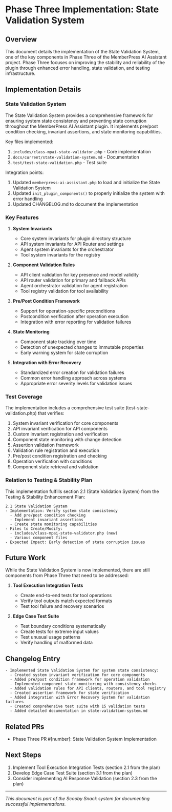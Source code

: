 # Phase Three Implementation: State Validation System

## Overview

This document details the implementation of the State Validation System, one of the key components in Phase Three of the MemberPress AI Assistant project. Phase Three focuses on improving the stability and reliability of the plugin through enhanced error handling, state validation, and testing infrastructure.

## Implementation Details

### State Validation System

The State Validation System provides a comprehensive framework for ensuring system state consistency and preventing state corruption throughout the MemberPress AI Assistant plugin. It implements pre/post condition checking, invariant assertions, and state monitoring capabilities.

Key files implemented:

1. `includes/class-mpai-state-validator.php` - Core implementation
2. `docs/current/state-validation-system.md` - Documentation
3. `test/test-state-validation.php` - Test suite

Integration points:

1. Updated `memberpress-ai-assistant.php` to load and initialize the State Validation System
2. Updated `init_plugin_components()` to properly initialize the system with error handling
3. Updated CHANGELOG.md to document the implementation

### Key Features

1. **System Invariants**
   - Core system invariants for plugin directory structure
   - API system invariants for API Router and settings
   - Agent system invariants for the orchestrator
   - Tool system invariants for the registry

2. **Component Validation Rules**
   - API client validation for key presence and model validity
   - API router validation for primary and fallback APIs
   - Agent orchestrator validation for agent registration
   - Tool registry validation for tool availability

3. **Pre/Post Condition Framework**
   - Support for operation-specific preconditions
   - Postcondition verification after operation execution
   - Integration with error reporting for validation failures

4. **State Monitoring**
   - Component state tracking over time
   - Detection of unexpected changes to immutable properties
   - Early warning system for state corruption

5. **Integration with Error Recovery**
   - Standardized error creation for validation failures
   - Common error handling approach across systems
   - Appropriate error severity levels for validation issues

### Test Coverage

The implementation includes a comprehensive test suite (test-state-validation.php) that verifies:

1. System invariant verification for core components
2. API invariant verification for API components
3. Custom invariant registration and verification
4. Component state monitoring with change detection
5. Assertion validation framework
6. Validation rule registration and execution
7. Pre/post condition registration and checking
8. Operation verification with conditions
9. Component state retrieval and validation

### Relation to Testing & Stability Plan

This implementation fulfills section 2.1 (State Validation System) from the Testing & Stability Enhancement Plan:

```
2.1 State Validation System
- Implementation: Verify system state consistency
  - Add pre/post condition checking
  - Implement invariant assertions
  - Create state monitoring capabilities
- Files to Create/Modify:
  - includes/class-mpai-state-validator.php (new)
  - Various component files
- Expected Impact: Early detection of state corruption issues
```

## Future Work

While the State Validation System is now implemented, there are still components from Phase Three that need to be addressed:

1. **Tool Execution Integration Tests**
   - Create end-to-end tests for tool operations
   - Verify tool outputs match expected formats
   - Test tool failure and recovery scenarios

2. **Edge Case Test Suite**
   - Test boundary conditions systematically
   - Create tests for extreme input values
   - Test unusual usage patterns
   - Verify handling of malformed data

## Changelog Entry

```
- Implemented State Validation System for system state consistency:
  - Created system invariant verification for core components
  - Added pre/post condition framework for operation validation
  - Implemented component state monitoring with consistency checks
  - Added validation rules for API clients, routers, and tool registry
  - Created assertion framework for state verification
  - Added integration with Error Recovery System for validation failures
  - Created comprehensive test suite with 15 validation tests
  - Added detailed documentation in state-validation-system.md
```

## Related PRs

- Phase Three PR #[number]: State Validation System Implementation

## Next Steps

1. Implement Tool Execution Integration Tests (section 2.1 from the plan)
2. Develop Edge Case Test Suite (section 3.1 from the plan)
3. Consider implementing AI Response Validation (section 2.3 from the plan)

---
*This document is part of the Scooby Snack system for documenting successful implementations.*